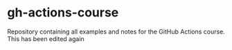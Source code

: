 # gh-actions-course
Repository containing all examples and notes for the GitHub Actions course. This has been edited again
